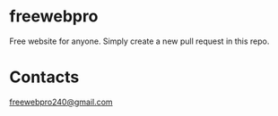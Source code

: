 # freewebpro
Free website for anyone. Simply create a new pull request in this repo.

# Contacts
freewebpro240@gmail.com
